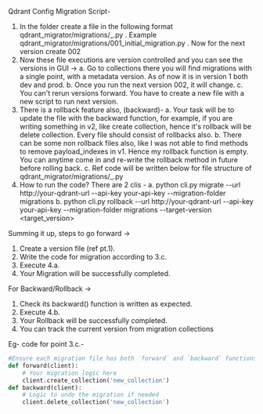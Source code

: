 Qdrant Config Migration Script-
1. In the folder create a file in the following format qdrant_migrator/migrations/<index>_<message>.py . Example qdrant_migrator/migrations/001_initial_migration.py . Now for the next version create 002
2. Now these file executions are version controlled and you can see the versions in GUI ->
   a. Go to collections there you will find migrations with a single point, with a metadata version. As of now it is in version 1 both dev and prod.
   b. Once you run the next version 002, it will change.
   c. You can't rerun versions forward. You have to create a new file with a new script to run next version.
3. There is a rollback feature also, (backward)-
   a. Your task will be to update the file with the backward function, for example, if you are writing something in v2, like create collection, hence it's rollback will be delete collection. Every file should consist of rollbacks also.
   b. There can be some non rollback files also, like I was not able to find methods to remove payload_indexes in v1. Hence my rollback function is empty. You can anytime come in and re-write the rollback method in future before rolling back.
   c. Ref code will be written below for file structure of qdrant_migrator/migrations/<index>_<message>.py
4. How to run the code? There are 2 clis -
   a. python cli.py migrate --url http://your-qdrant-url --api-key your-api-key --migration-folder migrations
   b. python cli.py rollback --url http://your-qdrant-url --api-key your-api-key --migration-folder migrations --target-version <target_version>


Summing it up, steps to go forward ->
1. Create a version file (ref pt.1).
2. Write the code for migration according to 3.c.
3. Execute 4.a.
4. Your Migration will be successfully completed.

For Backward/Rollback ->
1. Check its backward() function is written as expected.
2. Execute 4.b.
3. Your Rollback will be successfully completed.
4. You can track the current version from migration collections


Eg- code for point 3.c.-
```python
#Ensure each migration file has both `forward` and `backward` functions
def forward(client):
    # Your migration logic here
    client.create_collection('new_collection')
def backward(client):
    # Logic to undo the migration if needed
    client.delete_collection('new_collection')
```
